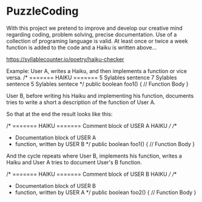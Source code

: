 # PuzzleCoding
With this project we pretend to improve and develop our creative mind regarding coding,
problem solving, precise documentation. Use of a collection of programing language is valid.
At least once or twice a week function is added to the code and a Haiku is written above...

https://syllablecounter.io/poetry/haiku-checker


Example:
User A, writes a Haiku, and then implements a function or vice versa.
/* ======= HAIKU =======
	5 Sylables sentence
	7 Sylables sentence
	5 Sylables sentece
*/
public boolean foo1() {
	// Function Body
}

User B, before writing his Haiku and implementing his function,
documents tries to write a short a description of the function
of User A.

So that at the end the result looks like this:

/* ======= HAIKU =======
  	Comment block of
  	USER A HAIKU
*/
/**
 * Documentation block of USER A
 * function, written by USER B
 */
public boolean foo1() {
	// Function Body
}

And the cycle repeats where User B, implements his function, writes a Haiku
and User A tries to document User's B function.

/* ======= HAIKU =======
  	Comment block of
  	USER B HAIKU
*/
/**
 * Documentation block of USER B
 * function, written by USER A
 */
public boolean foo2() {
	// Function Body
}
